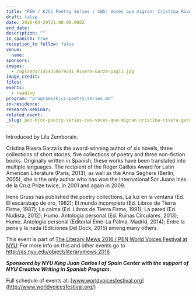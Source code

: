 ```yaml
---
title: "PEN / KJCC Poetry Series / CWS: Voces que migran: Cristina Rivera Garza (México) e Irene Gruss (Argentina)"
draft: false
date: 2016-04-29T21:00:00.000Z
end_date:
description: ""
in_spanish: true
reception_to follow: false
venue:
  name:
sponsors:
images:
  - /uploads/1454358679241_Rivera-Garza-pag13.jpg
image_credit:
files:
events:
  - reading
program: "programs/kjcc-poetry-series.md"
in-residence:
research-seminar:
related_event:
_slug: pen-kjcc-poetry-series-cws-voces-que-migran-cristina-rivera-garza-méxico-e-irene-gruss-argentina
---
```


Introduced by Lila Zemborain.

Cristina Rivera Garza is the award-winning author of six novels, three collections of short stories, five collections of poetry and three non-fiction books. Originally written in Spanish, these works have been translated into multiple languages. The recipient of the Roger Caillois Award for Latin American Literature (Paris, 2013); as well as the Anna Seghers (Berlin, 2005), she is the only author who has won the International Sor Juana Inés de la Cruz Prize twice, in 2001 and again in 2009.

Irene Gruss has published the poetry collections, La luz en la ventana (Ed. El escarabajo de oro, 1982); El mundo incompleto (Ed. Libros de Tierra Firme, 1987); La calma (Ed. Libros de Tierra Firme, 1991); La pared (Ed. Nudista, 2012); Humo. Antología personal (Ed. Ruinas Circulares, 2013); Humo. Antología personal (Editorial Eme-La Palma, Madrid, 2014); Entre la pena y la nada (Ediciones Del Dock, 2015) among many others.

This event is part of [The Literary Mews 2016 / PEN World Voices Festival at NYU](http://as.nyu.edu/object/literarymews.2016). For more info on this and other events go to http://as.nyu.edu/object/literarymews.2016

**_Sponsored by NYU King Juan Carlos I of Spain Center with the support of NYU Creative Writing in Spanish Program._**

Full schedule of events at: [www.worldvoicesfestival.org](http://www.worldvoicesfestival.org/)

